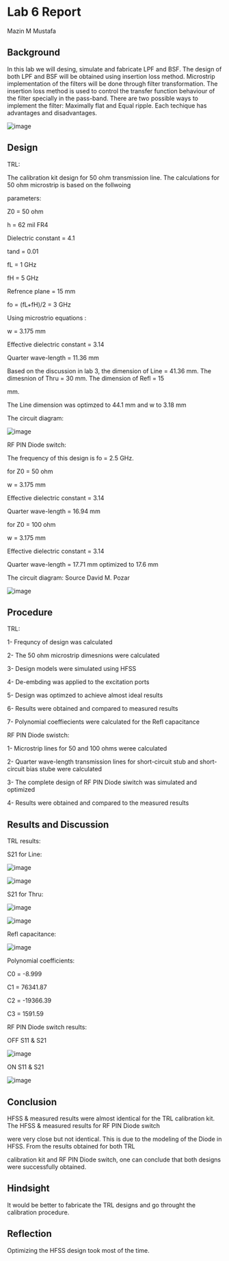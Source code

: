 # Lab 6 Report
Mazin M Mustafa 

## Background

In this lab we will desing, simulate and fabricate LPF and BSF. The design of both LPF and BSF will be obtained using insertion loss method. Microstrip implementation of the filters will be done through filter transformation. The insertion loss method is used to control the transfer function behaviour of the filter specially in the pass-band. There are two possible ways to implement the filter: Maximally flat and Equal ripple. Each techique has advantages and disadvantages. 

![image](https://github.com/CourseReps/ECEN452-Spring2016/blob/master/Students/Mazin-M-Mustafa/Lab6/equations.png) <br>

## Design

TRL:

The calibration kit design for 50 ohm transmission line. The calculations for 50 ohm microstrip is based on the follwoing

parameters:

Z0 = 50 ohm

h = 62 mil FR4

Dielectric constant = 4.1

tand = 0.01

fL = 1 GHz

fH = 5 GHz

Refrence plane = 15 mm

fo = (fL+fH)/2 = 3 GHz

Using microstrio equations : 

w = 3.175 mm 

Effective dielectric constant = 3.14

Quarter wave-length = 11.36 mm 

Based on the discussion in lab 3, the dimension of Line = 41.36 mm. The dimesnion of Thru = 30 mm. The dimension of Refl = 15

mm.

The Line dimension was optimzed to 44.1 mm and w to 3.18 mm

The circuit diagram:

![image](https://github.com/CourseReps/ECEN452-Spring2016/blob/master/Students/Mazin-M-Mustafa/Lab5/TRL2.png) <br>

RF PIN Diode switch:

The frequency of this design is fo = 2.5 GHz. 

for Z0 = 50 ohm

w = 3.175 mm

Effective dielectric constant = 3.14

Quarter wave-length = 16.94 mm

for Z0 = 100 ohm

w = 3.175 mm

Effective dielectric constant = 3.14

Quarter wave-length = 17.71 mm optimized to 17.6 mm

The circuit diagram: Source David M. Pozar 

![image](https://github.com/CourseReps/ECEN452-Spring2016/blob/master/Students/Mazin-M-Mustafa/Lab5/Circuit.png) <br>

## Procedure

TRL:

1- Frequncy of design was calculated

2- The 50 ohm microstrip dimesnions were calculated

3- Design models were simulated using HFSS

4- De-embding was applied to the excitation ports

5- Design was optimzed to achieve almost ideal results

6- Results were obtained and compared to measured results

7- Polynomial coeffiecients were calculated for the Refl capacitance

RF PIN Diode swistch:

1- Microstrip lines for 50 and 100 ohms weree calculated

2- Quarter wave-length transmission lines for short-circuit stub and short-circuit bias stube were calculated

3- The complete design of RF PIN Diode siwitch was simulated and optimized

4- Results were obtained and compared to the measured results

## Results and Discussion

TRL results:

S21 for Line:

![image](https://github.com/CourseReps/ECEN452-Spring2016/blob/master/Students/Mazin-M-Mustafa/Lab5/Line_S21_dB.png) <br>

![image](https://github.com/CourseReps/ECEN452-Spring2016/blob/master/Students/Mazin-M-Mustafa/Lab5/Line_S21_phase.png>) <br>

S21 for Thru:

![image](https://github.com/CourseReps/ECEN452-Spring2016/blob/master/Students/Mazin-M-Mustafa/Lab5/Thru_S21_dB.png) <br>

![image](https://github.com/CourseReps/ECEN452-Spring2016/blob/master/Students/Mazin-M-Mustafa/Lab5/Line_S21_phase.png) <br>

Refl capacitance:

![image](https://github.com/CourseReps/ECEN452-Spring2016/blob/master/Students/Mazin-M-Mustafa/Lab5/Capacitance.png) <br>

Polynomial coefficients:

C0 = -8.999

C1 = 76341.87

C2 = -19366.39

C3 = 1591.59

RF PIN Diode switch results:

OFF S11 & S21

![image](https://github.com/CourseReps/ECEN452-Spring2016/blob/master/Students/Mazin-M-Mustafa/Lab5/OFF.png) <br>

ON S11 & S21

![image](https://github.com/CourseReps/ECEN452-Spring2016/blob/master/Students/Mazin-M-Mustafa/Lab5/ON.png) <br>

## Conclusion

HFSS & measured results were almost identical for the TRL calibration kit. The HFSS & measured results for RF PIN Diode switch

were very close but not identical. This is due to the modeling of the Diode in HFSS. From the results obtained for both TRL

calibration kit and RF PIN Diode switch, one can conclude that both designs were successfully obtained.

## Hindsight

It would be better to fabricate the TRL designs and go throught the calibration procedure. 

## Reflection

Optimizing the HFSS design took most of the time.

